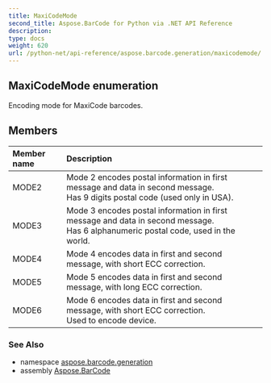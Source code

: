 ```yaml
---
title: MaxiCodeMode
second_title: Aspose.BarCode for Python via .NET API Reference
description: 
type: docs
weight: 620
url: /python-net/api-reference/aspose.barcode.generation/maxicodemode/
---
```


## MaxiCodeMode enumeration

Encoding mode for MaxiCode barcodes.

## Members
| Member name | Description |
| :- | :- |
|MODE2|Mode 2 encodes postal information in first message and data in second message. <br/>            Has 9 digits postal code (used only in USA).|
|MODE3|Mode 3 encodes postal information in first message and data in second message. <br/>            Has 6 alphanumeric postal code, used in the world.|
|MODE4|Mode 4 encodes data in first and second message, with short ECC correction.|
|MODE5|Mode 5 encodes data in first and second message, with long ECC correction.|
|MODE6|Mode 6 encodes data in first and second message, with short ECC correction.<br/>            Used to encode device.|

### See Also

* namespace [aspose.barcode.generation](/barcode/python-net/api-reference/aspose.barcode.generation/)
* assembly [Aspose.BarCode](/barcode/python-net/api-reference/)

